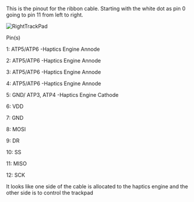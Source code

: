 This is the pinout for the ribbon cable. Starting with the white dot as pin 0 going to pin 11 from left to right.

![RightTrackPad](https://github.com/MichaelZaugg/OpenSteamController-Continued/assets/26980031/8011e839-85fa-49b8-87e3-3cf58929fd1b)

Pin(s)

1: ATP5/ATP6  -Haptics Engine Annode

2: ATP5/ATP6  -Haptics Engine Annode 

3: ATP5/ATP6  -Haptics Engine Annode

4: ATP5/ATP6  -Haptics Engine Annode

5: GND/ ATP3, ATP4 -Haptics Engine Cathode

6: VDD

7: GND

8: MOSI

9: DR

10: SS

11: MISO

12: SCK

It looks like one side of the cable is allocated to the haptics engine and the other side is to control the trackpad
